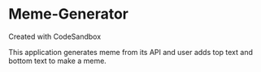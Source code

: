 # Meme-Generator
Created with CodeSandbox

This application generates meme from its API and user adds top text and bottom text to make a meme.

